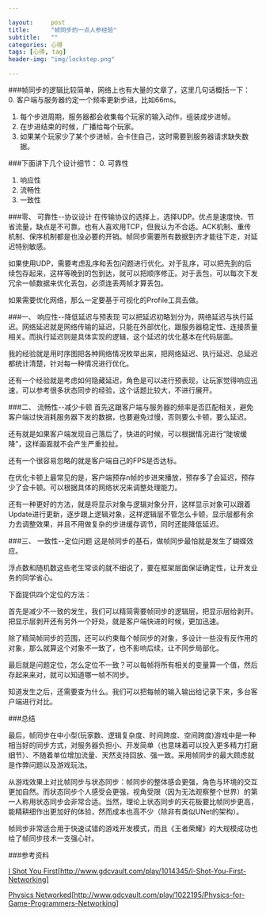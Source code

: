 ```yaml
---

layout:     post
title:      "帧同步的一点人参经验"
subtitle:   ""
categories: 心得
tags: [心得, tag]
header-img: "img/lockstep.png"

---
```


###帧同步的逻辑比较简单，网络上也有大量的文章了，这里几句话概括一下：
0. 客户端与服务器约定一个频率更新步进，比如66ms。
1. 每个步进周期，服务器都会收集每个玩家的输入动作，组装成步进帧。
2. 在步进结束的时候，广播给每个玩家。
3. 如果某个玩家少了某个步进帧，会卡住自己，这时需要到服务器请求缺失数据。



###下面讲下几个设计细节：
0. 可靠性
1. 响应性
2. 流畅性
3. 一致性

###零、 可靠性--协议设计
在传输协议的选择上，选择UDP。优点是速度快、节省流量，缺点是不可靠。也有人喜欢用TCP，但我认为不合适。ACK机制、重传机制、保序机制都是也没必要的开销。帧同步需要所有数据到齐才能往下走，对延迟特别敏感。

如果使用UDP，需要考虑乱序和丢包问题进行优化。对于乱序，可以把先到的后续包存起来，这样等晚到的包到达，就可以把顺序修正。对于丢包，可以每次下发冗余一帧数据来优化丢包，必须连丢两帧才算丢包。

如果需要优化网络，那么一定要基于可视化的Profile工具去做。

###一、 响应性--降低延迟与预表现
可以把延迟初略划分为，网络延迟与执行延迟。网络延迟就是网络传输的延迟，只能在外部优化，跟服务器稳定性、连接质量相关。而执行延迟则是具体实现的逻辑，这个延迟的优化基本在代码层面。

我的经验就是用时序图把各种网络情况枚举出来，把网络延迟、执行延迟、总延迟都统计清楚，针对每一种情况进行优化。

还有一个经验就是考虑如何隐藏延迟，角色是可以进行预表现，让玩家觉得响应迅速，可以参考很多状态同步的经验，这个话题比较大，不进行展开。

###二、 流畅性--减少卡顿
首先这跟客户端与服务器的频率是否匹配相关，避免客户端过快消耗服务器下发的数据，也要避免过慢，否则要么卡顿，要么延迟。

还有就是如果客户端发现自己落后了，快进的时候，可以根据情况进行“陡坡缓降”，这样画面就不会产生严重拉扯。

还有一个很容易忽略的就是客户端自己的FPS是否达标。

在优化卡顿上最常见的是，客户端预存n帧的步进来播放，预存多了会延迟，预存少了会卡顿。可以根据具体的网络状况来调整处理能力。

还有一种更好的方法，就是将显示对象与逻辑对象分开，这样显示对象可以跟着Update进行更新，逐步跟上逻辑对象，这样逻辑层不管怎么卡顿，显示层都有余力去调整效果，并且不用做复杂的步进缓存调节，同时还能降低延迟。

###三、 一致性--定位问题
这是帧同步的基石，做帧同步最怕就是发生了蝴蝶效应。

浮点数和随机数这些老生常谈的就不细说了，要在框架层面保证确定性，让开发业务的同学省心。

下面提供四个定位的方法：

首先是减少不一致的发生，我们可以精简需要帧同步的逻辑层，把显示层给剥开。把显示层剥开还有另外一个好处，就是客户端快进的时候，更加迅速。

除了精简帧同步的范围，还可以约束每个帧同步的对象，多设计一些没有反作用的对象，那么就算这个对象不一致了，也不影响后续，让不同步局部化。

最后就是问题定位，怎么定位不一致？可以每帧将所有相关的变量算一个值，然后存起来来对，就可以知道哪一帧不同步。

知道发生之后，还需要查为什么。我们可以把每帧的输入输出给记录下来，多台客户端进行对比。

###总结

最后，帧同步在中小型(玩家数、逻辑复杂度、时间跨度、空间跨度)游戏中是一种相当好的同步方式，对服务器负担小、开发简单（也意味着可以投入更多精力打磨细节）、不随着单位增加流量、天然支持回放、强一致。采用帧同步的最大顾虑就是作弊问题以及游戏玩法。

从游戏效果上对比帧同步与状态同步：帧同步的整体感会更强，角色与环境的交互更加自然。而状态同步个人感受会更强，视角受限（因为无法观察整个世界）的第一人称用状态同步会非常合适。当然，理论上状态同步的天花板要比帧同步更高，能精耕细作出更加好的体验，然而成本也高不少（除非有类似UNet的架构）。

帧同步非常适合用于快速试错的游戏开发模式，而且《王者荣耀》的大规模成功也给了帧同步技术一支强心针。

###参考资料

[I Shot You First](http://www.gdcvault.com/play/1014345/I-Shot-You-First-Networking)[http://www.gdcvault.com/play/1014345/I-Shot-You-First-Networking]

[Physics Networked](http://www.gdcvault.com/play/1022195/Physics-for-Game-Programmers-Networking)[http://www.gdcvault.com/play/1022195/Physics-for-Game-Programmers-Networking]